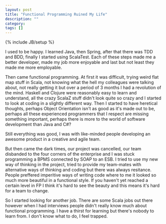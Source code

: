 ```yaml
---
layout: post
title: "Functional Programming Ruined My Life"
description: ""
category:
tags: []
---
```

{% include JB/setup %}

I used to be happy.  I learned Java, then Spring, after that there was TDD and BDD, finally I started using ScalaTest.  Each of these steps made me a better developer, made my job more enjoyable and last but not least they made me more employable.  

Then came functional programming.  At first it was difficult, trying weird flat map stuff in Scala, not knowing what the hell my colleagues were talking about, not really getting it but over a period of 3 months I had a revolution of the mind. Haskell and Clojure were reasonably easy to learn and understand, all the crazy ScalaZ stuff didn't look quite so crazy and I started to look at coding in a slightly different way.  Then I started to have heretical thoughts, perhaps Object Orientation isn't as good as it's made out to be, perhaps all these experienced programmers that I respect are missing something important, perhaps there is more to the world of software development than Java and C#?  

Still everything was good, I was with like-minded people developing an awesome product in a creative and agile team.  

But then came the dark times, our project was cancelled, our team disbanded to the four corners of the enterprise and I was stuck programming a BPMS connected by SOAP to an ESB.  I tried to use my new way of thinking in the project, tried to provide my team-mates with alternative ways of thinking and coding but there was always resitance.  People preffered imperitive ways of writing code where to me it looked so much more beautiful in a functional style.  If you haven't yet reached a certain level in FP I think it's hard to see the beauty and this means it's hard for a team to change.  

So I started looking for another job.  There are some Scala jobs out there however when I had interviews people didn't really know much about functional programming.  I have a thirst for learning but there's nobody to learn from.  I don't know what to do, I feel trapped.
